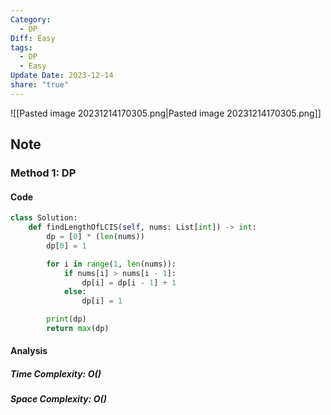 ```yaml
---
Category:
  - DP
Diff: Easy
tags:
  - DP
  - Easy
Update Date: 2023-12-14
share: "true"
---
```


![[Pasted image 20231214170305.png|Pasted image 20231214170305.png]]
## Note
### Method 1: DP

#### Code
```python
class Solution:
    def findLengthOfLCIS(self, nums: List[int]) -> int:
        dp = [0] * (len(nums))
        dp[0] = 1

        for i in range(1, len(nums)):
            if nums[i] > nums[i - 1]:
                dp[i] = dp[i - 1] + 1
            else:
                dp[i] = 1

        print(dp)
        return max(dp)
```
#### Analysis
##### Time Complexity: $O()$
##### Space Complexity: $O()$


